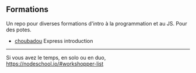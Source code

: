 ## Formations

Un repo pour diverses formations d'intro à la programmation et au JS. Pour des potes.

- [choubadou](./choubadou) Express introduction

---

Si vous avez le temps, en solo ou en duo, https://nodeschool.io/#workshopper-list
